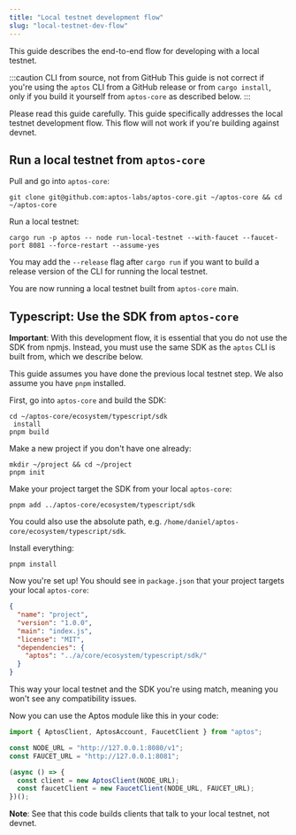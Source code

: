 ```yaml
---
title: "Local testnet development flow"
slug: "local-testnet-dev-flow"
---
```


This guide describes the end-to-end flow for developing with a local testnet.

:::caution CLI from source, not from GitHub
This guide is not correct if you're using the `aptos` CLI from a GitHub release or from `cargo install`, only if you build it yourself from `aptos-core` as described below.
:::

Please read this guide carefully. This guide specifically addresses the local testnet development flow. This flow will not work if you're building against devnet.

## Run a local testnet from `aptos-core`

Pull and go into `aptos-core`:
```
git clone git@github.com:aptos-labs/aptos-core.git ~/aptos-core && cd ~/aptos-core
```

Run a local testnet:
```
cargo run -p aptos -- node run-local-testnet --with-faucet --faucet-port 8081 --force-restart --assume-yes
```
You may add the `--release` flag after `cargo run` if you want to build a release version of the CLI for running the local testnet.

You are now running a local testnet built from `aptos-core` main.

## Typescript: Use the SDK from `aptos-core`
**Important**: With this development flow, it is essential that you do not use the SDK from npmjs. Instead, you must use the same SDK as the `aptos` CLI is built from, which we describe below.

This guide assumes you have done the previous local testnet step. We also assume you have `pnpm` installed.

First, go into `aptos-core` and build the SDK:
```
cd ~/aptos-core/ecosystem/typescript/sdk
 install
pnpm build
```

Make a new project if you don't have one already:
```
mkdir ~/project && cd ~/project
pnpm init
```

Make your project target the SDK from your local `aptos-core`:
```
pnpm add ../aptos-core/ecosystem/typescript/sdk
```
You could also use the absolute path, e.g. `/home/daniel/aptos-core/ecosystem/typescript/sdk`.

Install everything:
```
pnpm install
```

Now you're set up! You should see in `package.json` that your project targets your local `aptos-core`:
```json
{
  "name": "project",
  "version": "1.0.0",
  "main": "index.js",
  "license": "MIT",
  "dependencies": {
    "aptos": "../a/core/ecosystem/typescript/sdk/"
  }
}
```

This way your local testnet and the SDK you're using match, meaning you won't see any compatibility issues.

Now you can use the Aptos module like this in your code:
```ts
import { AptosClient, AptosAccount, FaucetClient } from "aptos";

const NODE_URL = "http://127.0.0.1:8080/v1";
const FAUCET_URL = "http://127.0.0.1:8081";

(async () => {
  const client = new AptosClient(NODE_URL);
  const faucetClient = new FaucetClient(NODE_URL, FAUCET_URL);
})();
```

**Note**: See that this code builds clients that talk to your local testnet, not devnet.
